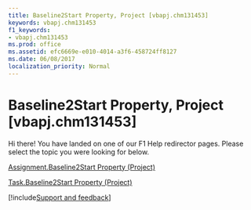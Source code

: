 ```yaml
---
title: Baseline2Start Property, Project [vbapj.chm131453]
keywords: vbapj.chm131453
f1_keywords:
- vbapj.chm131453
ms.prod: office
ms.assetid: efc6669e-e010-4014-a3f6-458724ff8127
ms.date: 06/08/2017
localization_priority: Normal
---
```



# Baseline2Start Property, Project [vbapj.chm131453]

Hi there! You have landed on one of our F1 Help redirector pages. Please select the topic you were looking for below.

[Assignment.Baseline2Start Property (Project)](http://msdn.microsoft.com/library/e62326eb-590b-6df4-362e-3cd00220557f%28Office.15%29.aspx)

[Task.Baseline2Start Property (Project)](http://msdn.microsoft.com/library/c2802511-429e-52c8-0fa9-e773fe9b13af%28Office.15%29.aspx)

[!include[Support and feedback](~/includes/feedback-boilerplate.md)]